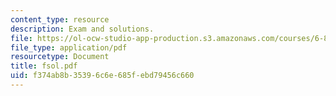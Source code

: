 ```yaml
---
content_type: resource
description: Exam and solutions.
file: https://ol-ocw-studio-app-production.s3.amazonaws.com/courses/6-896-theory-of-parallel-hardware-sma-5511-spring-2004/f374ab8b35396c6e685febd79456c660_fsol.pdf
file_type: application/pdf
resourcetype: Document
title: fsol.pdf
uid: f374ab8b-3539-6c6e-685f-ebd79456c660
---
```

